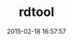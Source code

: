 ---
layout: post
title:  "rdtool"
repo:   "uwabami/rdtool"
date:   2015-02-18 16:57:57
gemurl: http://github.com/uwabami/rdtool
---
